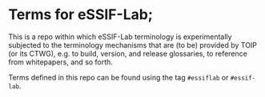 # Terms for eSSIF-Lab;

This is a repo within which eSSIF-Lab terminology is experimentally subjected to the terminology mechanisms that are (to be) provided by TOIP (or its CTWG), e.g. to build, version, and release glossaries, to reference from whitepapers, and so forth.

Terms defined in this repo can be found using the tag `#essiflab` or `#essif-lab`.
